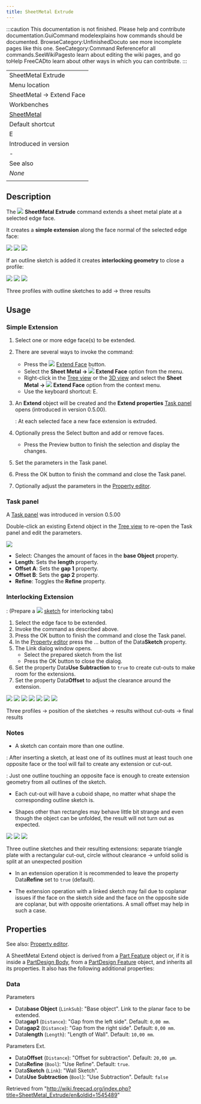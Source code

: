 ```yaml
---
title: SheetMetal Extrude
---
```


:::caution
This documentation is not finished. Please help and contribute documentation.GuiCommand modelexplains how commands should be documented. BrowseCategory:UnfinishedDocuto see more incomplete pages like this one. SeeCategory:Command Referencefor all commands.SeeWikiPagesto learn about editing the wiki pages, and go toHelp FreeCADto learn about other ways in which you can contribute.
:::

|                                                            |
| ---------------------------------------------------------- |
| SheetMetal Extrude                                         |
| Menu location                                              |
| SheetMetal → Extend Face                                   |
| Workbenches                                                |
| [SheetMetal](/SheetMetal_Workbench "SheetMetal Workbench") |
| Default shortcut                                           |
| E                                                          |
| Introduced in version                                      |
| -                                                          |
| See also                                                   |
| _None_                                                     |
|                                                            |

## Description

The ![](/src/assets/images/SheetMetal_Extrude.svg) **SheetMetal Extrude** command extends a sheet metal plate at a selected edge face.

It creates a **simple extension** along the face normal of the selected edge face:

![](/src/assets/images/SheetMetal_Extrude-01.png) ![](/src/assets/images/Button_right.svg)
![](/src/assets/images/SheetMetal_Extrude-02.png)

If an outline sketch is added it creates **interlocking geometry** to close a profile:

![](/src/assets/images/SheetMetal_Extrude-05.png) ![](/src/assets/images/Button_right.svg)
![](/src/assets/images/SheetMetal_Extrude-04.png)

Three profiles with outline sketches to add → three results

## Usage

### Simple Extension

1. Select one or more edge face(s) to be extended.
2. There are several ways to invoke the command:
   - Press the ![](/src/assets/images/SheetMetal_Extrude.svg) [Extend Face](/SheetMetal_Extrude "SheetMetal Extrude") button.
   - Select the **Sheet Metal → ![](/src/assets/images/SheetMetal_Extrude.svg) Extend Face** option from the menu.
   - Right-click in the [Tree view](/Tree_view "Tree view") or the [3D view](/3D_view "3D view") and select the **Sheet Metal → ![](/src/assets/images/SheetMetal_Extrude.svg) Extend Face** option from the context menu.
   - Use the keyboard shortcut: E.
3. An **Extend** object will be created and the **Extend properties** [Task panel](/Task_panel "Task panel") opens (introduced in version 0.5.00).

   : At each selected face a new face extension is extruded.

4. Optionally press the Select button and add or remove faces.
   - Press the Preview button to finish the selection and display the changes.
5. Set the parameters in the Task panel.
6. Press the OK button to finish the command and close the Task panel.
7. Optionally adjust the parameters in the [Property editor](/Property_editor "Property editor").

### Task panel

A [Task panel](/Task_panel "Task panel") was introduced in version 0.5.00

Double-click an existing Extend object in the [Tree view](/Tree_view "Tree view") to re-open the Task panel and edit the parameters.

![](/src/assets/images/SheetMetal_Extrude-Task.png)

- Select: Changes the amount of faces in the **base Object** property.
- **Length**: Sets the **length** property.
- **Offset A**: Sets the **gap 1** property.
- **Offset B**: Sets the **gap 2** property.
- **Refine**: Toggles the **Refine** property.

### Interlocking Extension

: (Prepare a ![](/src/assets/images/Workbench_Sketcher.svg) [sketch](/Sketcher_Workbench "Sketcher Workbench") for interlocking tabs)

1. Select the edge face to be extended.
2. Invoke the command as described above.
3. Press the OK button to finish the command and close the Task panel.
4. In the [Property editor](/Property_editor "Property editor") press the ... button of the Data**Sketch** property.
5. The Link dialog window opens.
   - Select the prepared sketch from the list
   - Press the OK button to close the dialog.
6. Set the property Data**Use Subtraction** to `true` to create cut-outs to make room for the extensions.
7. Set the property Data**Offset** to adjust the clearance around the extension.

![](/src/assets/images/SheetMetal_Extrude-03.png) ![](/src/assets/images/Button_right.svg)
![](/src/assets/images/SheetMetal_Extrude-05.png) ![](/src/assets/images/Button_right.svg)
![](/src/assets/images/SheetMetal_Extrude-06.png) ![](/src/assets/images/Button_right.svg)
![](/src/assets/images/SheetMetal_Extrude-04.png)

Three profiles → position of the sketches → results without cut-outs → final results

### Notes

- A sketch can contain more than one outline.

: After inserting a sketch, at least one of its outlines must at least touch one opposite face or the tool will fail to create any extension or cut-out.

: Just one outline touching an opposite face is enough to create extension geometry from all outlines of the sketch.

- Each cut-out will have a cuboid shape, no matter what shape the corresponding outline sketch is.

- Shapes other than rectangles may behave little bit strange and even though the object can be unfolded, the result will not turn out as expected.

![](/src/assets/images/SheetMetal_Extrude-07.png) ![](/src/assets/images/Button_right.svg)
![](/src/assets/images/SheetMetal_Extrude-08.png)

Three outline sketches and their resulting extensions: separate triangle plate with a rectangular cut-out, circle without clearance → unfold solid is split at an unexpected position

- In an extension operation it is recommended to leave the property Data**Refine** set to `true` (default).

- The extension operation with a linked sketch may fail due to coplanar issues if the face on the sketch side and the face on the opposite side are coplanar, but with opposite orientations. A small offset may help in such a case.

## Properties

See also: [Property editor](/Property_editor "Property editor").

A SheetMetal Extend object is derived from a [Part Feature](/Part_Feature "Part Feature") object or, if it is inside a [PartDesign Body](/PartDesign_Body "PartDesign Body"), from a [PartDesign Feature](/PartDesign_Feature "PartDesign Feature") object, and inherits all its properties. It also has the following additional properties:

### Data

Parameters

- Data**base Object** (`LinkSub`): "Base object". Link to the planar face to be extended.
- Data**gap1** (`Distance`): "Gap from the left side". Default: `0,00 mm`.
- Data**gap2** (`Distance`): "Gap from the right side". Default: `0,00 mm`.
- Data**length** (`Length`): "Length of Wall". Default: `10,00 mm`.

Parameters Ext.

- Data**Offset** (`Distance`): "Offset for subtraction". Default: `20,00 µm`.
- Data**Refine** (`Bool`): "Use Refine". Default: `true`.
- Data**Sketch** (`Link`): "Wall Sketch".
- Data**Use Subtraction** (`Bool`): "Use Subtraction". Default: `false`

Retrieved from "<http://wiki.freecad.org/index.php?title=SheetMetal_Extrude/en&oldid=1545489>"
